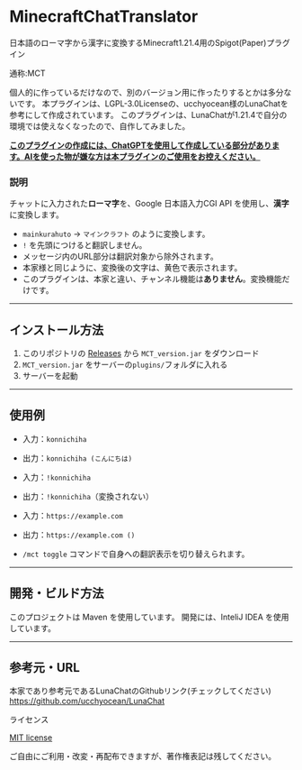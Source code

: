 # MinecraftChatTranslator
日本語のローマ字から漢字に変換するMinecraft1.21.4用のSpigot(Paper)プラグイン

通称:MCT

個人的に作っているだけなので、別のバージョン用に作ったりするとかは多分ないです。
本プラグインは、LGPL-3.0Licenseの、ucchyocean様のLunaChatを参考にして作成されています。
このプラグインは、LunaChatが1.21.4で自分の環境では使えなくなったので、自作してみました。


<ins>**このプラグインの作成には、ChatGPTを使用して作成している部分があります。AIを使った物が嫌な方は本プラグインのご使用をお控えください。**</ins>


### 説明

チャットに入力された**ローマ字**を、Google 日本語入力CGI API を使用し、**漢字**に変換します。

- `mainkurahuto` → `マインクラフト` のように変換します。
- `!` を先頭につけると翻訳しません。
- メッセージ内のURL部分は翻訳対象から除外されます。
- 本家様と同じように、変換後の文字は、黄色で表示されます。
- このプラグインは、本家と違い、チャンネル機能は**ありません**。変換機能だけです。

---

## インストール方法

1. このリポジトリの [Releases](https://github.com/Syasyu48/MinecraftChatTranslator/releases) から `MCT_version.jar` をダウンロード
2. `MCT_version.jar` をサーバーの`plugins/`フォルダに入れる
3. サーバーを起動

---

## 使用例

- 入力：`konnichiha`
- 出力：`konnichiha (こんにちは)`

- 入力：`!konnichiha`
- 出力：`!konnichiha`（変換されない）

- 入力：`https://example.com`
- 出力：`https://example.com ()`

- `/mct toggle` コマンドで自身への翻訳表示を切り替えられます。

---

## 開発・ビルド方法

このプロジェクトは Maven を使用しています。
開発には、InteliJ IDEA を使用しています。

---

## 参考元・URL

本家であり参考元であるLunaChatのGithubリンク(チェックしてください)
https://github.com/ucchyocean/LunaChat

ライセンス

[MIT license](https://github.com/Syasyu48/MinecraftChatTranslator/blob/main/LICENSE)

ご自由にご利用・改変・再配布できますが、著作権表記は残してください。
